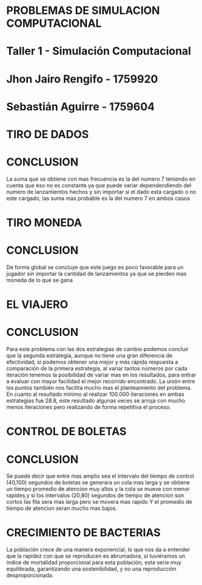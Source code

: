 # PROBLEMAS DE SIMULACION COMPUTACIONAL 

# Taller 1 - Simulación Computacional
# Jhon Jairo Rengifo - 1759920
# Sebastián Aguirre - 1759604

# TIRO DE DADOS
# CONCLUSION

La suma que se obtiene con mas frecuencia es la del numero 7 teniendo en cuenta que eso no es constante
ya que puede variar dependendiendo del numero de lanzamientos hechos y sin importar si el dado esta cargado
o no este cargado, las suma mas probable es la del numero 7 en ambos casos

# TIRO MONEDA
# CONCLUSION

De forma global se concluye que este juego es poco favorable para un jugador sin importar la cantidad de lanzamientos ya que se pierden mas moneda de lo que se gana

# EL VIAJERO
# CONCLUSION
Para este problema con las dos estrategias de cambio podemos concluir que la segunda estrategia, aunque no tiene una gran diferencia de efectividad, si podemos obtener una mejor y más rápida respuesta a comparación de la primera estrategia, al variar tantos números por cada iteración tenemos la posibilidad de variar mas en los resultados, para entrar a evaluar con mayor facilidad el mejor 
recorrido encontrado. La unión entre los puntos también nos facilita mucho mas el planteamiento del problema.
En cuanto al resultado mínimo al realizar 100.000 iteraciones en ambas estrategias fue 28.8, este resultado algunas veces se arroja con mucho menos iteraciones pero realizando de forma repetitiva el proceso. 

# CONTROL DE BOLETAS
# CONCLUSION

Se puede decir que entre mas amplio sea el intervalo  del tiempo de control (40,100) segundos de boletas se generara un cola mas larga y se obtiene un tiempo promedio de atencion muy altos y la cola se mueve con menor rapides,y si los intervalos (20,80) segundos de tiempo de atencion son cortos las fila sera mas larga pero se movera mas rapido Y el promedio de tiempo de atencion seran mucho mas bajos.

# CRECIMIENTO DE BACTERIAS

La población crece de una manera exponencial, lo que nos da a entender que la rapidez con que se reproducen es abrumadora, si tuviéramos un índice de mortalidad proporcional para esta población, esta seria muy equilibrada, garantizando una sostenibilidad, y no una reproducción desproporcionada. 